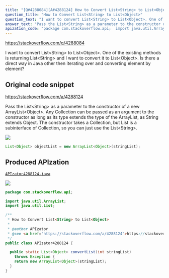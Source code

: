```yaml
---
title: "[Q#4288084][A#4288124] How to Convert List<String> to List<Object>"
question_title: "How to Convert List<String> to List<Object>"
question_text: "I want to convert List<String> to List<Object>. One of the existing methods is returning List<String> and I want to convert it to List<Object>. Is there a direct way in Java other then iterating over and converting element by element?"
answer_text: "Pass the List<String> as a parameter to the constructor of a new ArrayList<Object>. Any Collection can be passed as an argument to the constructor as long as its type extends the type of the ArrayList, as String extends Object.  The constructor takes a Collection, but List is a subinterface of Collection, so you can just use the List<String>."
apization_code: "package com.stackoverflow.api;  import java.util.ArrayList; import java.util.List;  /**  * How to Convert List<String> to List<Object>  *  * @author APIzator  * @see <a href=\"https://stackoverflow.com/a/4288124\">https://stackoverflow.com/a/4288124</a>  */ public class APIzator4288124 {    public static List<Object> convertList(int stringList)     throws Exception {     return new ArrayList<Object>(stringList);   } }"
---
```


https://stackoverflow.com/q/4288084

I want to convert List&lt;String&gt; to List&lt;Object&gt;.
One of the existing methods is returning List&lt;String&gt; and I want to convert it to List&lt;Object&gt;.
Is there a direct way in Java other then iterating over and converting element by element?



## Original code snippet

https://stackoverflow.com/a/4288124

Pass the List&lt;String&gt; as a parameter to the constructor of a new ArrayList&lt;Object&gt;.
Any Collection can be passed as an argument to the constructor as long as its type extends the type of the ArrayList, as String extends Object.  The constructor takes a Collection, but List is a subinterface of Collection, so you can just use the List&lt;String&gt;.

<div class="code-logo"><img src="/stackoverflow.png" /></div>

```java
List<Object> objectList = new ArrayList<Object>(stringList);
```

## Produced APIzation

[`APIzator4288124.java`](https://github.com/pasqualesalza/apization-temp/raw/main/data/search/APIzator4288124.java)

<div class="code-logo"><img src="/apizator.png" /></div>

```java
package com.stackoverflow.api;

import java.util.ArrayList;
import java.util.List;

/**
 * How to Convert List<String> to List<Object>
 *
 * @author APIzator
 * @see <a href="https://stackoverflow.com/a/4288124">https://stackoverflow.com/a/4288124</a>
 */
public class APIzator4288124 {

  public static List<Object> convertList(int stringList)
    throws Exception {
    return new ArrayList<Object>(stringList);
  }
}

```